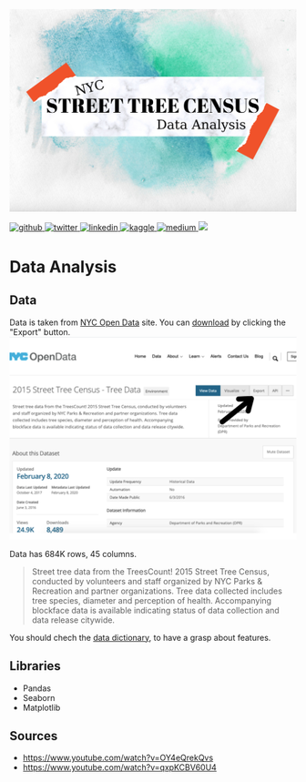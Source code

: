                          
![image](https://github.com/GuldenizBektas/NYC-Street-Tree-Census-Data-Analysis/blob/main/NYC%20TREE%20CENSUS.png?raw=true)

<div align="left">
   
   <a href="https://github.com/GuldenizBektas" target="_blank">
      <img src=https://img.shields.io/badge/github-%2324292e.svg?&style=for-the-badge&logo=github&logoColor=white alt=github style="margin-bottom: 5px;" />
   </a>
   <a href="https://twitter.com/gdenizbektass" target="_blank">
      <img src=https://img.shields.io/badge/twitter-%2300acee.svg?&style=for-the-badge&logo=twitter&logoColor=white alt=twitter style="margin-bottom: 5px;" />
   </a>
   <a href="https://www.linkedin.com/in/g%C3%BCldeniz-bekta%C5%9F-6336a8178/" target="_blank">
      <img src=https://img.shields.io/badge/linkedin-%231E77B5.svg?&style=for-the-badge&logo=linkedin&logoColor=white alt=linkedin style="margin-bottom: 5px;" />
   </a>
   <a href="https://www.kaggle.com/denizbektas" target="_blank">
      <img src=https://img.shields.io/badge/kaggle-%2344BAE8.svg?&style=for-the-badge&logo=kaggle&logoColor=white alt=kaggle style="margin-bottom: 5px;" />
   </a>
   <a href="https://medium.com/@gdenizbektass" target="_blank">
      <img src=https://img.shields.io/badge/medium-%23292929.svg?&style=for-the-badge&logo=medium&logoColor=white alt=medium style="margin-bottom: 5px; />
   </a>  
   <a href = "mailto: gdenizbektass@gmail.com"> <img src=https://img.shields.io/badge/Gmail-D14836?style=for-the-badge&logo=gmail&logoColor=white />
    </a>
   
</div>
                                              
# Data Analysis
## Data

Data is taken from <a href="http://opendata.cityofnewyork.us/">NYC Open Data</a> site. You can <a href = "https://data.cityofnewyork.us/Environment/2015-Street-Tree-Census-Tree-Data/uvpi-gqnh">download</a> by clicking the "Export" button.
![image](https://github.com/GuldenizBektas/NYC-Street-Tree-Census-Data-Analysis/blob/main/download_data.png?raw=true)

Data has 684K rows, 45 columns.

> Street tree data from the TreesCount! 2015 Street Tree Census, conducted by volunteers and staff organized by NYC Parks & Recreation and partner organizations. Tree data collected includes tree species, diameter and perception of health. Accompanying blockface data is available indicating status of data collection and data release citywide.

You should chech the <a href="https://github.com/GuldenizBektas/NYC-Street-Tree-Census-Data-Analysis/blob/main/Data/StreetTreeCensus2015TreesDataDictionary20161102.pdf">data dictionary</a>, to have a grasp about features.

## Libraries
- Pandas
- Seaborn
- Matplotlib

## Sources
- https://www.youtube.com/watch?v=OY4eQrekQvs
- https://www.youtube.com/watch?v=qxpKCBV60U4
